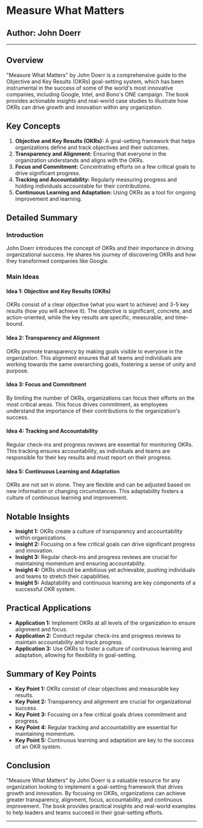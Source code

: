 # Measure What Matters

## Author: John Doerr

---

## Overview
"Measure What Matters" by John Doerr is a comprehensive guide to the Objective and Key Results (OKRs) goal-setting system, which has been instrumental in the success of some of the world's most innovative companies, including Google, Intel, and Bono's ONE campaign. The book provides actionable insights and real-world case studies to illustrate how OKRs can drive growth and innovation within any organization.

## Key Concepts
1. **Objective and Key Results (OKRs):** A goal-setting framework that helps organizations define and track objectives and their outcomes.
2. **Transparency and Alignment:** Ensuring that everyone in the organization understands and aligns with the OKRs.
3. **Focus and Commitment:** Concentrating efforts on a few critical goals to drive significant progress.
4. **Tracking and Accountability:** Regularly measuring progress and holding individuals accountable for their contributions.
5. **Continuous Learning and Adaptation:** Using OKRs as a tool for ongoing improvement and learning.

## Detailed Summary
### Introduction
John Doerr introduces the concept of OKRs and their importance in driving organizational success. He shares his journey of discovering OKRs and how they transformed companies like Google.

### Main Ideas
#### Idea 1: Objective and Key Results (OKRs)
OKRs consist of a clear objective (what you want to achieve) and 3-5 key results (how you will achieve it). The objective is significant, concrete, and action-oriented, while the key results are specific, measurable, and time-bound.

#### Idea 2: Transparency and Alignment
OKRs promote transparency by making goals visible to everyone in the organization. This alignment ensures that all teams and individuals are working towards the same overarching goals, fostering a sense of unity and purpose.

#### Idea 3: Focus and Commitment
By limiting the number of OKRs, organizations can focus their efforts on the most critical areas. This focus drives commitment, as employees understand the importance of their contributions to the organization's success.

#### Idea 4: Tracking and Accountability
Regular check-ins and progress reviews are essential for monitoring OKRs. This tracking ensures accountability, as individuals and teams are responsible for their key results and must report on their progress.

#### Idea 5: Continuous Learning and Adaptation
OKRs are not set in stone. They are flexible and can be adjusted based on new information or changing circumstances. This adaptability fosters a culture of continuous learning and improvement.

## Notable Insights
- **Insight 1:** OKRs create a culture of transparency and accountability within organizations.
- **Insight 2:** Focusing on a few critical goals can drive significant progress and innovation.
- **Insight 3:** Regular check-ins and progress reviews are crucial for maintaining momentum and ensuring accountability.
- **Insight 4:** OKRs should be ambitious yet achievable, pushing individuals and teams to stretch their capabilities.
- **Insight 5:** Adaptability and continuous learning are key components of a successful OKR system.

## Practical Applications
- **Application 1:** Implement OKRs at all levels of the organization to ensure alignment and focus.
- **Application 2:** Conduct regular check-ins and progress reviews to maintain accountability and track progress.
- **Application 3:** Use OKRs to foster a culture of continuous learning and adaptation, allowing for flexibility in goal-setting.

## Summary of Key Points
- **Key Point 1:** OKRs consist of clear objectives and measurable key results.
- **Key Point 2:** Transparency and alignment are crucial for organizational success.
- **Key Point 3:** Focusing on a few critical goals drives commitment and progress.
- **Key Point 4:** Regular tracking and accountability are essential for maintaining momentum.
- **Key Point 5:** Continuous learning and adaptation are key to the success of an OKR system.

## Conclusion
"Measure What Matters" by John Doerr is a valuable resource for any organization looking to implement a goal-setting framework that drives growth and innovation. By focusing on OKRs, organizations can achieve greater transparency, alignment, focus, accountability, and continuous improvement. The book provides practical insights and real-world examples to help leaders and teams succeed in their goal-setting efforts.

---

